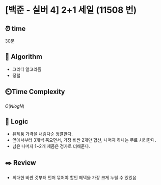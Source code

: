 # [백준 - 실버 4] 2+1 세일 (11508 번)

## ⏰  **time**

30분

## :pushpin: **Algorithm**

- 그리디 알고리즘
- 정렬

## ⏲️**Time Complexity**

$O(N log N)$

## :round_pushpin: **Logic**

- 유제품 가격을 내림차순 정렬한다.
- 앞에서부터 3개씩 묶으면서, 가장 비싼 2개만 합산, 나머지 하나는 무료 처리한다. 
- 남은 나머지 1~2개 제품은 정가로 더해준다.

## :black_nib: **Review**

- 최대한 비싼 것부터 먼저 묶어야 할인 혜택을 가장 크게 누릴 수 있었음